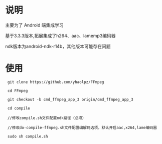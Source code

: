 
说明
===
主要为了 Android 端集成学习

基于3.3.3版本,拓展集成了h264、aac、lamemp3编码器

ndk版本为android-ndk-r14b，其他版本可能存在问题

使用
===

```
 git clone https://github.com/yhaolpz/FFmpeg

 cd FFmpeg

 git checkout -b cmd_ffmpeg_app_3 origin/cmd_ffmpeg_app_3

 cd compile

 //修改compile.sh文件配置ndk路径（必须）

 //修改do-compile-ffmpeg.sh文件配置编解码选项，默认开启aac,x264,lame编码器

 sudo sh compile.sh
```



